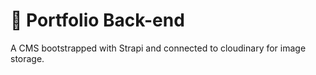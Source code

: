 # 🚀 Portfolio Back-end

A CMS bootstrapped with Strapi and connected to cloudinary for image storage.
